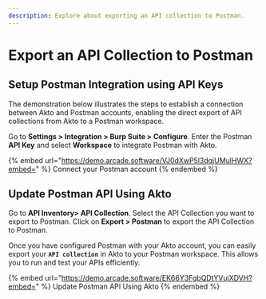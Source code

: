 ```yaml
---
description: Explore about exporting an API collection to Postman.
---
```


# Export an API Collection to Postman

## Setup Postman Integration using API Keys

The demonstration below illustrates the steps to establish a connection between Akto and Postman accounts, enabling the direct export of API collections from Akto to a Postman workspace.

Go to **Settings > Integration > Burp Suite > Configure**. Enter the Postman **API Key** and select **Workspace** to integrate Postman with Akto.

{% embed url="https://demo.arcade.software/VJ0dXwP5l3dqjUMulHWX?embed=" %}
Connect your Postman account
{% endembed %}

## Update Postman API Using Akto

Go to **API Inventory> API Collection**. Select the API Collection you want to export to Postman. Click on **Export > Postman** to export the API Collection to Postman.

Once you have configured Postman with your Akto account, you can easily export your **`API collection`**  in Akto to your Postman workspace. This allows you to run and test your APIs efficiently.

{% embed url="https://demo.arcade.software/EK66Y3FgbQDtYVujXDVH?embed=" %}
Update Postman API Using Akto
{% endembed %}
